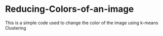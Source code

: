 # Reducing-Colors-of-an-image
This is a simple code used to change the color of the image using k-means Clustering
